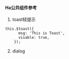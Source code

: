 #### Ha公共组件参考

1. toast轻提示

```
this.$toast({
      msg: 'This is Toast',
      visable: true,
    });
```

2. dialog